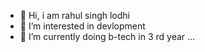 - 👋 Hi, i am rahul singh lodhi
- 👀 I’m interested in devlopment
- 🌱 I’m currently doing b-tech in 3 rd year  ...
  
<!---
rahulsingh1943/rahulsingh1943 is a ✨ special ✨ repository because its `README.md` (this file) appears on your GitHub profile.
You can click the Preview link to take a look at your changes.
--->
